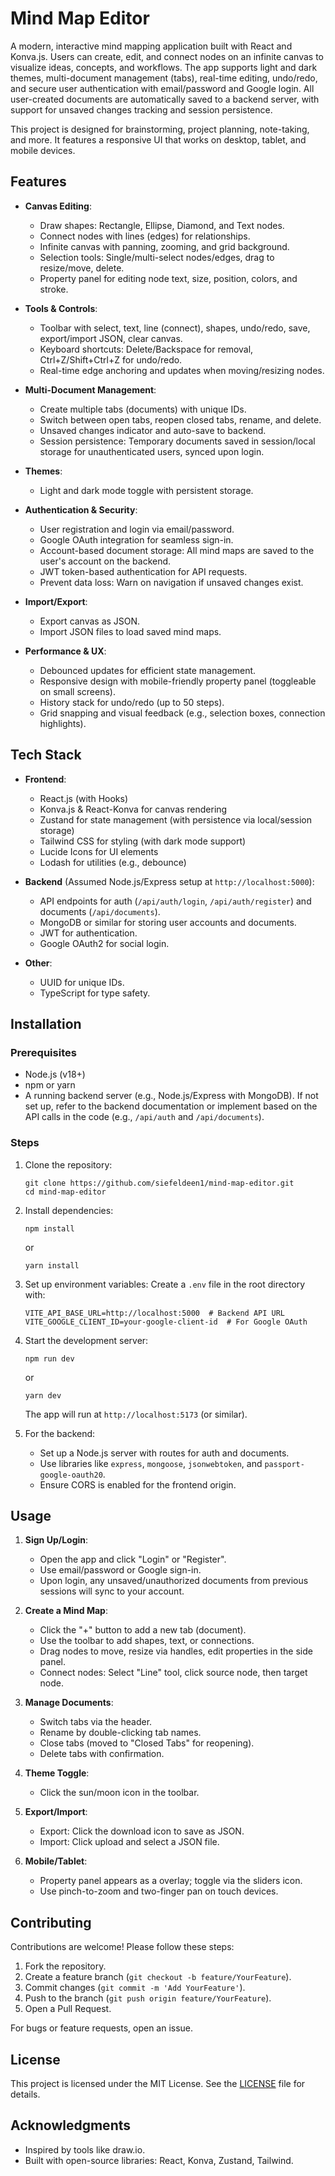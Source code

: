 # Mind Map Editor

A modern, interactive mind mapping application built with React and Konva.js. Users can create, edit, and connect nodes on an infinite canvas to visualize ideas, concepts, and workflows. The app supports light and dark themes, multi-document management (tabs), real-time editing, undo/redo, and secure user authentication with email/password and Google login. All user-created documents are automatically saved to a backend server, with support for unsaved changes tracking and session persistence.

This project is designed for brainstorming, project planning, note-taking, and more. It features a responsive UI that works on desktop, tablet, and mobile devices.

## Features

- **Canvas Editing**:
  - Draw shapes: Rectangle, Ellipse, Diamond, and Text nodes.
  - Connect nodes with lines (edges) for relationships.
  - Infinite canvas with panning, zooming, and grid background.
  - Selection tools: Single/multi-select nodes/edges, drag to resize/move, delete.
  - Property panel for editing node text, size, position, colors, and stroke.

- **Tools & Controls**:
  - Toolbar with select, text, line (connect), shapes, undo/redo, save, export/import JSON, clear canvas.
  - Keyboard shortcuts: Delete/Backspace for removal, Ctrl+Z/Shift+Ctrl+Z for undo/redo.
  - Real-time edge anchoring and updates when moving/resizing nodes.

- **Multi-Document Management**:
  - Create multiple tabs (documents) with unique IDs.
  - Switch between open tabs, reopen closed tabs, rename, and delete.
  - Unsaved changes indicator and auto-save to backend.
  - Session persistence: Temporary documents saved in session/local storage for unauthenticated users, synced upon login.

- **Themes**:
  - Light and dark mode toggle with persistent storage.

- **Authentication & Security**:
  - User registration and login via email/password.
  - Google OAuth integration for seamless sign-in.
  - Account-based document storage: All mind maps are saved to the user's account on the backend.
  - JWT token-based authentication for API requests.
  - Prevent data loss: Warn on navigation if unsaved changes exist.

- **Import/Export**:
  - Export canvas as JSON.
  - Import JSON files to load saved mind maps.

- **Performance & UX**:
  - Debounced updates for efficient state management.
  - Responsive design with mobile-friendly property panel (toggleable on small screens).
  - History stack for undo/redo (up to 50 steps).
  - Grid snapping and visual feedback (e.g., selection boxes, connection highlights).

## Tech Stack

- **Frontend**:
  - React.js (with Hooks)
  - Konva.js & React-Konva for canvas rendering
  - Zustand for state management (with persistence via local/session storage)
  - Tailwind CSS for styling (with dark mode support)
  - Lucide Icons for UI elements
  - Lodash for utilities (e.g., debounce)

- **Backend** (Assumed Node.js/Express setup at `http://localhost:5000`):
  - API endpoints for auth (`/api/auth/login`, `/api/auth/register`) and documents (`/api/documents`).
  - MongoDB or similar for storing user accounts and documents.
  - JWT for authentication.
  - Google OAuth2 for social login.

- **Other**:
  - UUID for unique IDs.
  - TypeScript for type safety.

## Installation

### Prerequisites
- Node.js (v18+)
- npm or yarn
- A running backend server (e.g., Node.js/Express with MongoDB). If not set up, refer to the backend documentation or implement based on the API calls in the code (e.g., `/api/auth` and `/api/documents`).

### Steps

1. Clone the repository:
   ```
   git clone https://github.com/siefeldeen1/mind-map-editor.git
   cd mind-map-editor
   ```

2. Install dependencies:
   ```
   npm install
   ```
   or
   ```
   yarn install
   ```

3. Set up environment variables:
   Create a `.env` file in the root directory with:
   ```
   VITE_API_BASE_URL=http://localhost:5000  # Backend API URL
   VITE_GOOGLE_CLIENT_ID=your-google-client-id  # For Google OAuth
   ```

4. Start the development server:
   ```
   npm run dev
   ```
   or
   ```
   yarn dev
   ```
   The app will run at `http://localhost:5173` (or similar).

5. For the backend:
   - Set up a Node.js server with routes for auth and documents.
   - Use libraries like `express`, `mongoose`, `jsonwebtoken`, and `passport-google-oauth20`.
   - Ensure CORS is enabled for the frontend origin.

## Usage

1. **Sign Up/Login**:
   - Open the app and click "Login" or "Register".
   - Use email/password or Google sign-in.
   - Upon login, any unsaved/unauthorized documents from previous sessions will sync to your account.

2. **Create a Mind Map**:
   - Click the "+" button to add a new tab (document).
   - Use the toolbar to add shapes, text, or connections.
   - Drag nodes to move, resize via handles, edit properties in the side panel.
   - Connect nodes: Select "Line" tool, click source node, then target node.

3. **Manage Documents**:
   - Switch tabs via the header.
   - Rename by double-clicking tab names.
   - Close tabs (moved to "Closed Tabs" for reopening).
   - Delete tabs with confirmation.

4. **Theme Toggle**:
   - Click the sun/moon icon in the toolbar.

5. **Export/Import**:
   - Export: Click the download icon to save as JSON.
   - Import: Click upload and select a JSON file.

6. **Mobile/Tablet**:
   - Property panel appears as a overlay; toggle via the sliders icon.
   - Use pinch-to-zoom and two-finger pan on touch devices.

## Contributing

Contributions are welcome! Please follow these steps:
1. Fork the repository.
2. Create a feature branch (`git checkout -b feature/YourFeature`).
3. Commit changes (`git commit -m 'Add YourFeature'`).
4. Push to the branch (`git push origin feature/YourFeature`).
5. Open a Pull Request.

For bugs or feature requests, open an issue.

## License

This project is licensed under the MIT License. See the [LICENSE](LICENSE) file for details.

## Acknowledgments

- Inspired by tools like draw.io.
- Built with open-source libraries: React, Konva, Zustand, Tailwind.

